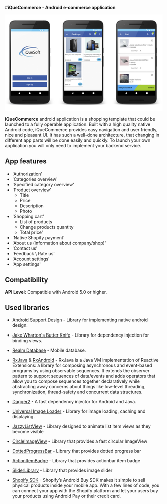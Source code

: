 #**iQueCommerce - Android e-commerce application**

![iQueCommerce](/iQueCommerce.png)

 **iQueCommerce** android application is a shopping template that could be launched to a fully operable application.
 Built with a high quality native Android code, iQueCommerce provides easy navigation and user friendly, nice and pleasant UI. 
 It has such a well-done architecture, that changing in different app parts will be done easily and quickly. To launch your own 
 application you will only need to implement your backend service.
 
 ## App features
  * 'Authorization'
  * 'Categories overview'
  * 'Specified category overview'
  * 'Product overview'
      - Title
      - Price
      - Description
      - Photo
  * 'Shopping cart'
      - List of products
      - Change products quantity
      - Total price"
  * 'Native Shopify payment'
  * 'About us (information about company/shop)'
  * 'Contact us'
  * 'Feedback \ Rate us'
  * 'Account settings'
  * 'App settings'    

## Compatibility
**API Level:** Compatible with Android 5.0 or higher.

## Used libraries   
   * [Android Support Design](https://developer.android.com/topic/libraries/support-library/index.html) - Library for implementing native android design.

   * [Jake Wharton's Butter Knife](http://jakewharton.github.io/butterknife/) - Library for dependency injection for binding views.
   
   * [Realm Database](https://realm.io/) - Mobile database.
 
   * [RxJava](https://github.com/ReactiveX/RxJava) & [RxAndroid](https://github.com/ReactiveX/RxAndroid) - RxJava is a Java VM implementation of Reactive Extensions: a library for composing asynchronous and event-based programs by using observable sequences. It extends the observer pattern to support sequences of data/events and adds operators that allow you to compose sequences together declaratively while abstracting away concerns about things like low-level threading, synchronization, thread-safety and concurrent data structures.
   
   * [Dagger2](https://github.com/google/dagger) - A fast dependency injector for Android and Java.
   
   * [Universal Image Loader](https://github.com/nostra13/Android-Universal-Image-Loader) - Library for image loading, caching and displaying.
   
   * [JazzyListView](https://github.com/twotoasters/JazzyListView) - Library designed to animate list item views as they become visible
         
   * [CircleImageView](https://github.com/hdodenhof/CircleImageView) - Library that provides a fast circular ImageView 
   
   * [DottedProgressBar](https://github.com/igortrncic/dotted-progress-bar) - Library that provides dotted progress bar
   
   * [ActionItemBadge](https://github.com/mikepenz/Android-ActionItemBadge) - Library that provides actionbar item badge
   
   * [SliderLibrary](https://github.com/daimajia/AndroidImageSlider) - Library that provides image slider
   
   * [Shopify SDK](https://help.shopify.com/api/sdks/custom-storefront/mobile-buy-sdk) - Shopify’s Android Buy SDK makes it simple to sell physical products inside your mobile app. With a few lines of code, you can connect your app with the Shopify platform and let your users buy your products using Android Pay or their credit card. 
